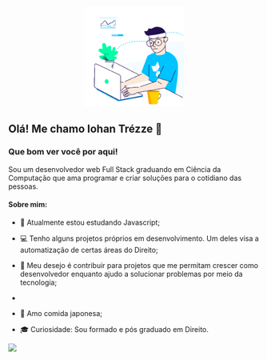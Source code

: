 <div id="header" align="center">
  <img src="work.gif" width="200"/>
</div>


## Olá! Me chamo Iohan Trézze 👋

### Que bom ver você por aqui!






Sou um desenvolvedor web Full Stack graduando em Ciência da Computação que ama programar e criar soluções para o cotidiano das pessoas.


#### Sobre mim:

- 🚀 Atualmente estou estudando Javascript;

- 💻 Tenho alguns projetos próprios em desenvolvimento. Um deles visa a automatização de certas áreas do Direito;

- 🏢 Meu desejo é contribuir para projetos que me permitam crescer como desenvolvedor enquanto ajudo a solucionar problemas por meio da tecnologia;
- 
- 🍣  Amo comida japonesa;

- 🎓 Curiosidade: Sou formado e pós graduado em Direito.



<img height="180em" src="https://github-readme-stats.vercel.app/api?username=TrezzeIohan&show_icons=true&hide_border=true&&count_private=true&include_all_commits=true" />



<!--
**TrezzeIohan/TrezzeIohan** is a ✨ _special_ ✨ repository because its `README.md` (this file) appears on your GitHub profile.

Here are some ideas to get you started:


- 🤔 I’m looking for help with ...
- 💬 Ask me about ...
- 📫 How to reach me: ...
- 😄 Pronouns: ...
- ⚡ Fun fact: ...
-->
